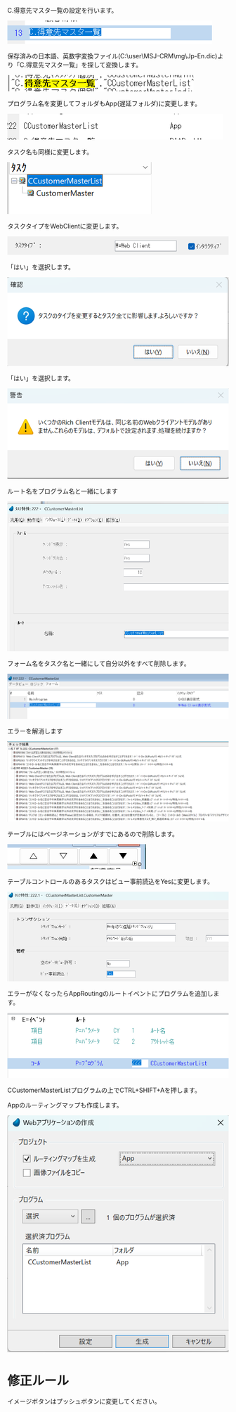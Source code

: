 C.得意先マスタ一覧の設定を行います。

![](images/2023-06-22-08-35-46.png)

保存済みの日本語、英数字変換ファイル(C:\user\MSJ-CRM\mg\Jp-En.dic)より「C.得意先マスタ一覧」を探して変換します。

![](images/2023-06-22-08-39-14.png)

プログラム名を変更してフォルダもApp(遅延フォルダ)に変更します。

![](images/2023-06-22-08-40-15.png)

タスク名も同様に変更します。

![](images/2023-06-22-08-42-00.png)

タスクタイプをWebClientに変更します。

![](images/2023-06-22-08-42-53.png)

「はい」を選択します。

![](images/2023-06-22-08-43-33.png)

「はい」を選択します。

![](images/2023-06-22-08-43-58.png)

ルート名をプログラム名と一緒にします

![](images/2023-06-22-08-45-28.png)

フォーム名をタスク名と一緒にして自分以外をすべて削除します。

![](images/2023-06-22-08-46-39.png)

エラーを解消します

![](images/2023-06-22-08-48-23.png)

テーブルにはページネーションがすでにあるので削除します。

![](images/2023-06-22-08-50-49.png)

テーブルコントロールのあるタスクはビュー事前読込をYesに変更します。

![](images/2023-06-22-08-52-39.png)

エラーがなくなったらAppRoutingのルートイベントにプログラムを追加します。

![](images/2023-06-22-08-56-39.png)

CCustomerMasterListプログラムの上でCTRL+SHIFT+Aを押します。

Appのルーティングマップも作成します。

![](images/2023-06-22-08-59-03.png)

# 修正ルール

イメージボタンはプッシュボタンに変更してください。

